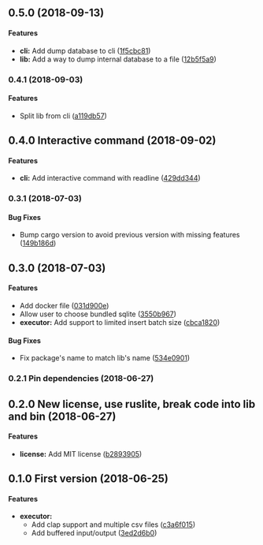 <a name="0.5.0"></a>
## 0.5.0 (2018-09-13)


#### Features

* **cli:**  Add dump database to cli ([1f5cbc81](https://github.com/jaysonsantos/csv-query-rs/commit/1f5cbc812e2c6ab03332ef15cac02b657ee2b9ad))
* **lib:**  Add a way to dump internal database to a file ([12b5f5a9](https://github.com/jaysonsantos/csv-query-rs/commit/12b5f5a9b7467d3f32761cce81638c8e98570b0b))



<a name="0.4.1"></a>
### 0.4.1 (2018-09-03)


#### Features

*   Split lib from cli ([a119db57](https://github.com/jaysonsantos/csv-query-rs/commit/a119db574803062bc876731cae8a7cb575b8a73a))



<a name="0.4.0"></a>
## 0.4.0 Interactive command (2018-09-02)


#### Features

* **cli:** Add interactive command with readline ([429dd344](https://github.com/jaysonsantos/csv-query-rs/commit/429dd344bd648c5c1909d649f135957f30e1d692))


<a name="0.3.1"></a>
### 0.3.1 (2018-07-03)


#### Bug Fixes

*   Bump cargo version to avoid previous version with missing features ([149b186d](https://github.com/jaysonsantos/csv-query-rs/commit/149b186dd5b860473be3676ceb268da95c6dd9eb))



<a name="0.3.0"></a>
## 0.3.0 (2018-07-03)


#### Features

*   Add docker file ([031d900e](https://github.com/jaysonsantos/csv-query-rs/commit/031d900edc1612ab73649953450e917080dcf9f5))
*   Allow user to choose bundled sqlite ([3550b967](https://github.com/jaysonsantos/csv-query-rs/commit/3550b9672917835d1a426c463eca5ec09171ebd5))
* **executor:**  Add support to limited insert batch size ([cbca1820](https://github.com/jaysonsantos/csv-query-rs/commit/cbca18202bcff288b0571d7b9f44059a0bbff199))

#### Bug Fixes

*   Fix package's name to match lib's name ([534e0901](https://github.com/jaysonsantos/csv-query-rs/commit/534e0901aed1b98c3c6ac76c2d837ef3ce61e66b))



<a name="0.2.1"></a>
### 0.2.1 Pin dependencies (2018-06-27)




<a name="0.2.0"></a>
## 0.2.0 New license, use ruslite, break code into lib and bin (2018-06-27)


#### Features

* **license:**  Add MIT license ([b2893905](https://github.com/jaysonsantos/csv-query-rs/commit/b2893905e1a0f13f53d02c7802173ecdeaabb377))



<a name="0.1.0"></a>
## 0.1.0 First version (2018-06-25)


#### Features

* **executor:**
  *  Add clap support and multiple csv files ([c3a6f015](https://github.com/jaysonsantos/csv-query-rs/commit/c3a6f015f2b071a6ec36586c27dff01eb06c7a82))
  *  Add buffered input/output ([3ed2d6b0](https://github.com/jaysonsantos/csv-query-rs/commit/3ed2d6b0ad641289cf8c4f591fcf0c43bd996bee))
